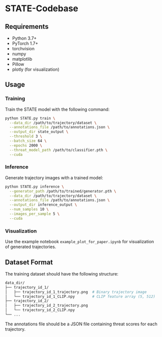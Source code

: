 # STATE-Codebase

## Requirements

- Python 3.7+
- PyTorch 1.7+
- torchvision
- numpy
- matplotlib
- Pillow
- plotly (for visualization)

## Usage

### Training

Train the STATE model with the following command:

```bash
python STATE.py train \
  --data_dir /path/to/trajectory/dataset \
  --annotations_file /path/to/annotations.json \
  --output_dir state_output \
  --threshold 3 \
  --batch_size 64 \
  --epochs 2000 \
  --threat_model_path /path/to/classifier.pth \
  --cuda
```

### Inference

Generate trajectory images with a trained model:

```bash
python STATE.py inference \
  --generator_path /path/to/trained/generator.pth \
  --data_dir /path/to/trajectory/dataset \
  --annotations_file /path/to/annotations.json \
  --output_dir inference_output \
  --num_samples 10 \
  --images_per_sample 5 \
  --cuda
```

### Visualization

Use the example notebook `example_plot_for_paper.ipynb` for visualization of generated trajectories.

## Dataset Format

The training dataset should have the following structure:
```bash
data_dir/
├── trajectory_id_1/
│   ├── trajectory_id_1_trajectory.png  # Binary trajectory image
│   └── trajectory_id_1_CLIP.npy        # CLIP feature array (5, 512)
├── trajectory_id_2/
│   ├── trajectory_id_2_trajectory.png
│   └── trajectory_id_2_CLIP.npy
└── ...
```
The annotations file should be a JSON file containing threat scores for each trajectory.